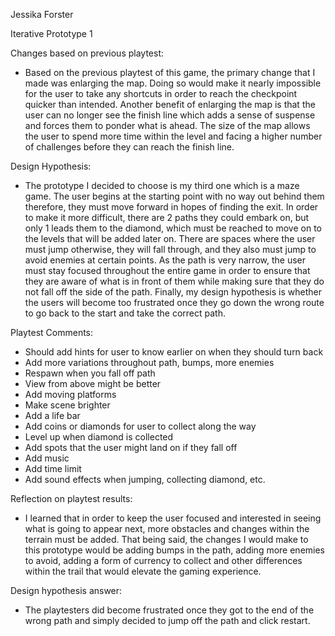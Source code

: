 Jessika Forster

Iterative Prototype 1

Changes based on previous playtest:

* Based on the previous playtest of this game, the primary change that I made was enlarging the map. Doing so would make it nearly impossible for the user to take any shortcuts in order to reach the checkpoint quicker than intended. Another benefit of enlarging the map is that the user can no longer see the finish line which adds a sense of suspense and forces them to ponder what is ahead. The size of the map allows the user to spend more time within the level and facing a higher number of challenges before they can reach the finish line.

Design Hypothesis:

* The prototype I decided to choose is my third one which is a maze game. The user begins at the starting point with no way out behind them therefore, they must move forward in hopes of finding the exit. In order to make it more difficult, there are 2 paths they could embark on, but only 1 leads them to the diamond, which must be reached to move on to the levels that will be added later on. There are spaces where the user must jump otherwise, they will fall through, and they also must jump to avoid enemies at certain points. As the path is very narrow, the user must stay focused throughout the entire game in order to ensure that they are aware of what is in front of them while making sure that they do not fall off the side of the path. Finally, my design hypothesis is whether the users will become too frustrated once they go down the wrong route to go back to the start and take the correct path.

Playtest Comments:

*	Should add hints for user to know earlier on when they should turn back
*	Add more variations throughout path, bumps, more enemies
*	Respawn when you fall off path
*	View from above might be better
*	Add moving platforms
*	Make scene brighter
*	Add a life bar
*	Add coins or diamonds for user to collect along the way
*	Level up when diamond is collected
*	Add spots that the user might land on if they fall off
*	Add music
*	Add time limit
*	Add sound effects when jumping, collecting diamond, etc.

Reflection on playtest results:

* I learned that in order to keep the user focused and interested in seeing what is going to appear next, more obstacles and changes within the terrain must be added. That being said, the changes I would make to this prototype would be adding bumps in the path, adding more enemies to avoid, adding a form of currency to collect and other differences within the trail that would elevate the gaming experience.

Design hypothesis answer:

* The playtesters did become frustrated once they got to the end of the wrong path and simply decided to jump off the path and click restart.
